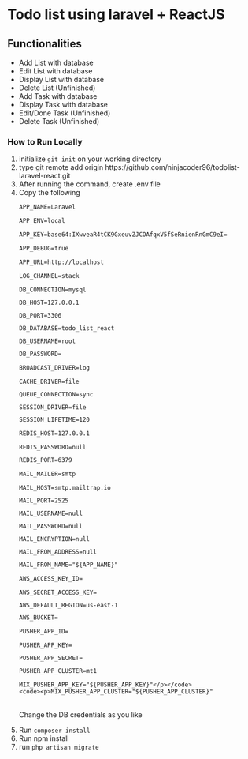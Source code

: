 <html>
<head>
</head>
<body>
<h1>Todo list using laravel + ReactJS</h1>
<h2>Functionalities</h2>
<ul>
    <li>Add List with database</li>
    <li>Edit List with database</li>
    <li>Display List with database</li>
    <li>Delete List (Unfinished)</li>
    <li>Add Task with database</li>
    <li>Display Task with database</li>
    <li>Edit/Done Task (Unfinished)</li>
    <li>Delete Task (Unfinished)</li>
</ul>
<h3>How to Run Locally</h3>
<ol>
    <li>initialize <code>git init</code> on your working directory</li>
    <li>type git remote add origin <span>https://github.com/ninjacoder96/todolist-laravel-react.git</span></li>
    <li>After running the command, create .env file</li>
    <li> Copy the following

<p><code>APP_NAME=Laravel</code></p>
<p><code>APP_ENV=local</code></p>
<p><code>APP_KEY=base64:IXwveaR4tCK9GxeuvZJCOAfqxV5fSeRnienRnGmC9eI=</code></p>
<p><code>APP_DEBUG=true</code></p>
<p><code>APP_URL=http://localhost</code></p>

<code><p>LOG_CHANNEL=stack</p></code>
<code><p>DB_CONNECTION=mysql</p></code>
<code><p>DB_HOST=127.0.0.1</p></code>
<code><p>DB_PORT=3306</p></code>
<code><p>DB_DATABASE=todo_list_react</p></code>
<code><p>DB_USERNAME=root</p></code>
<code><p>DB_PASSWORD=</p></code>

<code><p>BROADCAST_DRIVER=log</p></code>
<code><p>CACHE_DRIVER=file</p></code>
<code><p>QUEUE_CONNECTION=sync</p></code>
<code><p>SESSION_DRIVER=file</p></code>
<code><p>SESSION_LIFETIME=120</p></code>


<code><p>REDIS_HOST=127.0.0.1</p></code>
<code><p>REDIS_PASSWORD=null</p></code>
<code><p>REDIS_PORT=6379</p></code>

<code><p>MAIL_MAILER=smtp</p></code>
<code><p>MAIL_HOST=smtp.mailtrap.io</p></code>
<code><p>MAIL_PORT=2525</p></code>
<code><p>MAIL_USERNAME=null</p></code>
<code><p>MAIL_PASSWORD=null</p></code>
<code><p>MAIL_ENCRYPTION=null</p></code>
<code><p>MAIL_FROM_ADDRESS=null</p></code>
<code><p>MAIL_FROM_NAME="${APP_NAME}"</p></code>

<code><p>AWS_ACCESS_KEY_ID=</p></code>
<code><p>AWS_SECRET_ACCESS_KEY=</p></code>
<code><p>AWS_DEFAULT_REGION=us-east-1</p></code>
<code><p>AWS_BUCKET=</p></code>

<code><p>PUSHER_APP_ID=</p></code>
<code><p>PUSHER_APP_KEY=</p></code>
<code><p>PUSHER_APP_SECRET=</p></code>
<code><p>PUSHER_APP_CLUSTER=mt1</p></code>

<code><p>MIX_PUSHER_APP_KEY="${PUSHER_APP_KEY}"</p></code>
<code><p>MIX_PUSHER_APP_CLUSTER="${PUSHER_APP_CLUSTER}"</p></code>
   <br> Change the DB credentials as you like
</li>
<li>Run <code>composer install</code></li>
<li>Run npm install</li>
<li>run <code>php artisan migrate</code></li>

</ol>
</body>
</html>
